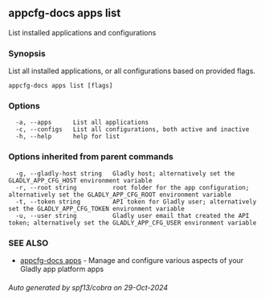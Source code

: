 ## appcfg-docs apps list

List installed applications and configurations

### Synopsis

List all installed applications, or all configurations based on provided flags.

```
appcfg-docs apps list [flags]
```

### Options

```
  -a, --apps      List all applications
  -c, --configs   List all configurations, both active and inactive
  -h, --help      help for list
```

### Options inherited from parent commands

```
  -g, --gladly-host string   Gladly host; alternatively set the GLADLY_APP_CFG_HOST environment variable
  -r, --root string          root folder for the app configuration; alternatively set the GLADLY_APP_CFG_ROOT environment variable
  -t, --token string         API token for Gladly user; alternatively set the GLADLY_APP_CFG_TOKEN environment variable
  -u, --user string          Gladly user email that created the API token; alternatively set the GLADLY_APP_CFG_USER environment variable
```

### SEE ALSO

* [appcfg-docs apps](appcfg-docs_apps.md)	 - Manage and configure various aspects of your Gladly app platform apps

###### Auto generated by spf13/cobra on 29-Oct-2024
